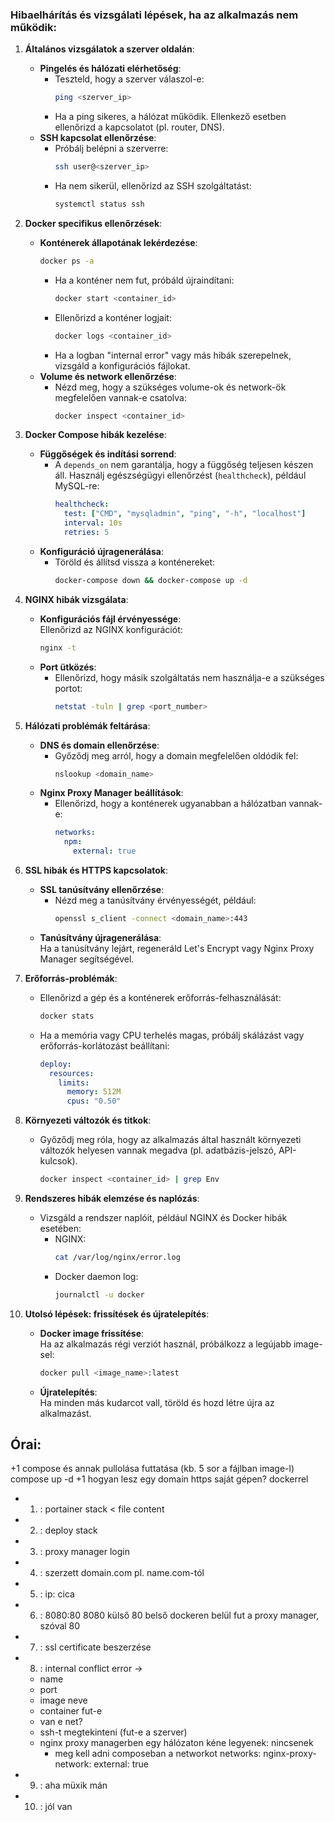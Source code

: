 ### Hibaelhárítás és vizsgálati lépések, ha az alkalmazás nem működik:

1. **Általános vizsgálatok a szerver oldalán**:
   - **Pingelés és hálózati elérhetőség**:
     - Teszteld, hogy a szerver válaszol-e:  
       ```bash
       ping <szerver_ip>
       ```
     - Ha a ping sikeres, a hálózat működik. Ellenkező esetben ellenőrizd a kapcsolatot (pl. router, DNS).
   - **SSH kapcsolat ellenőrzése**:
     - Próbálj belépni a szerverre:  
       ```bash
       ssh user@<szerver_ip>
       ```
     - Ha nem sikerül, ellenőrizd az SSH szolgáltatást:  
       ```bash
       systemctl status ssh
       ```

2. **Docker specifikus ellenőrzések**:
   - **Konténerek állapotának lekérdezése**:  
     ```bash
     docker ps -a
     ```
     - Ha a konténer nem fut, próbáld újraindítani:
       ```bash
       docker start <container_id>
       ```
     - Ellenőrizd a konténer logjait:
       ```bash
       docker logs <container_id>
       ```
     - Ha a logban "internal error" vagy más hibák szerepelnek, vizsgáld a konfigurációs fájlokat.
   - **Volume és network ellenőrzése**:
     - Nézd meg, hogy a szükséges volume-ok és network-ök megfelelően vannak-e csatolva:  
       ```bash
       docker inspect <container_id>
       ```

3. **Docker Compose hibák kezelése**:
   - **Függőségek és indítási sorrend**:
     - A `depends_on` nem garantálja, hogy a függőség teljesen készen áll. Használj egészségügyi ellenőrzést (`healthcheck`), például MySQL-re:
       ```yaml
       healthcheck:
         test: ["CMD", "mysqladmin", "ping", "-h", "localhost"]
         interval: 10s
         retries: 5
       ```
   - **Konfiguráció újragenerálása**:
     - Töröld és állítsd vissza a konténereket:  
       ```bash
       docker-compose down && docker-compose up -d
       ```

4. **NGINX hibák vizsgálata**:
   - **Konfigurációs fájl érvényessége**:  
     Ellenőrizd az NGINX konfigurációt:  
     ```bash
     nginx -t
     ```
   - **Port ütközés**:
     - Ellenőrizd, hogy másik szolgáltatás nem használja-e a szükséges portot:
       ```bash
       netstat -tuln | grep <port_number>
       ```

5. **Hálózati problémák feltárása**:
   - **DNS és domain ellenőrzése**:
     - Győződj meg arról, hogy a domain megfelelően oldódik fel:  
       ```bash
       nslookup <domain_name>
       ```
   - **Nginx Proxy Manager beállítások**:
     - Ellenőrizd, hogy a konténerek ugyanabban a hálózatban vannak-e:
       ```yaml
       networks:
         npm:
           external: true
       ```

6. **SSL hibák és HTTPS kapcsolatok**:
   - **SSL tanúsítvány ellenőrzése**:
     - Nézd meg a tanúsítvány érvényességét, például:  
       ```bash
       openssl s_client -connect <domain_name>:443
       ```
   - **Tanúsítvány újragenerálása**:  
     Ha a tanúsítvány lejárt, regeneráld Let's Encrypt vagy Nginx Proxy Manager segítségével.

7. **Erőforrás-problémák**:
   - Ellenőrizd a gép és a konténerek erőforrás-felhasználását:  
     ```bash
     docker stats
     ```
   - Ha a memória vagy CPU terhelés magas, próbálj skálázást vagy erőforrás-korlátozást beállítani:
     ```yaml
     deploy:
       resources:
         limits:
           memory: 512M
           cpus: "0.50"
     ```

8. **Környezeti változók és titkok**:
   - Győződj meg róla, hogy az alkalmazás által használt környezeti változók helyesen vannak megadva (pl. adatbázis-jelszó, API-kulcsok).  
     ```bash
     docker inspect <container_id> | grep Env
     ```

9. **Rendszeres hibák elemzése és naplózás**:
   - Vizsgáld a rendszer naplóit, például NGINX és Docker hibák esetében:
     - NGINX:  
       ```bash
       cat /var/log/nginx/error.log
       ```
     - Docker daemon log:  
       ```bash
       journalctl -u docker
       ```

10. **Utolsó lépések: frissítések és újratelepítés**:
    - **Docker image frissítése**:  
      Ha az alkalmazás régi verziót használ, próbálkozz a legújabb image-sel:  
      ```bash
      docker pull <image_name>:latest
      ```
    - **Újratelepítés**:  
      Ha minden más kudarcot vall, töröld és hozd létre újra az alkalmazást.

## Órai:

+1 compose és annak pullolása futtatása (kb. 5 sor a fájlban image-l) compose up -d
+1 hogyan lesz egy domain https saját gépen? dockerrel
   - 1. : portainer stack < file content
   - 2. : deploy stack
   - 3. : proxy manager login
   - 4. : szerzett domain.com pl. name.com-tól
   - 5. : ip: cica
   - 6. : 8080:80 8080 külső 80 belső dockeren belül fut a proxy manager, szóval 80
   - 7. : ssl certificate beszerzése
   - 8. : internal conflict error -> 
      - name
      - port
      - image neve
      - container fut-e
      - van e net?
      - ssh-t megtekinteni (fut-e a szerver)
      - nginx proxy managerben egy hálózaton kéne legyenek: nincsenek
         - meg kell adni composeban a networkot
            networks:
              nginx-proxy-network:
                external: true
   - 9. : aha müxik mán
   - 10. : jól van

